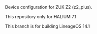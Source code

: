 Device configuration for ZUK Z2 (z2_plus).

This repository only for HALIUM 7.1

This branch is for building LineageOS 14.1
